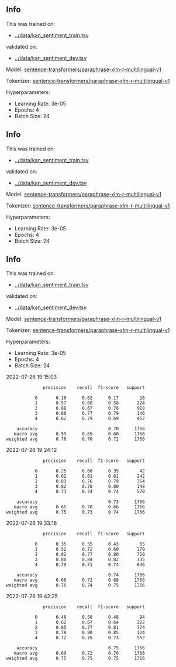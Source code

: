 ## Info
This was trained on:
- [../data/kan_sentiment_train.tsv](https://github.com/flippe3/fire_2022/tree/master/task_a/data/../data/kan_sentiment_train.tsv)

validated on:
 - [../data/kan_sentiment_dev.tsv](https://github.com/flippe3/fire_2022/tree/master/task_a/data/../data/kan_sentiment_dev.tsv)

Model: [sentence-transformers/paraphrase-xlm-r-multilingual-v1](https://huggingface.co/sentence-transformers/paraphrase-xlm-r-multilingual-v1)

 Tokenizer: [sentence-transformers/paraphrase-xlm-r-multilingual-v1](https://huggingface.co/sentence-transformers/paraphrase-xlm-r-multilingual-v1)

Hyperparameters:
- Learning Rate: 3e-05
- Epochs: 4
- Batch Size: 24
## Info
This was trained on:
- [../data/kan_sentiment_train.tsv](https://github.com/flippe3/fire_2022/tree/master/task_a/data/../data/kan_sentiment_train.tsv)

validated on:
 - [../data/kan_sentiment_dev.tsv](https://github.com/flippe3/fire_2022/tree/master/task_a/data/../data/kan_sentiment_dev.tsv)

Model: [sentence-transformers/paraphrase-xlm-r-multilingual-v1](https://huggingface.co/sentence-transformers/paraphrase-xlm-r-multilingual-v1)

 Tokenizer: [sentence-transformers/paraphrase-xlm-r-multilingual-v1](https://huggingface.co/sentence-transformers/paraphrase-xlm-r-multilingual-v1)

Hyperparameters:
- Learning Rate: 3e-05
- Epochs: 4
- Batch Size: 24
## Info
This was trained on:
- [../data/kan_sentiment_train.tsv](https://github.com/flippe3/fire_2022/tree/master/task_a/data/../data/kan_sentiment_train.tsv)

validated on:
 - [../data/kan_sentiment_dev.tsv](https://github.com/flippe3/fire_2022/tree/master/task_a/data/../data/kan_sentiment_dev.tsv)

Model: [sentence-transformers/paraphrase-xlm-r-multilingual-v1](https://huggingface.co/sentence-transformers/paraphrase-xlm-r-multilingual-v1)

 Tokenizer: [sentence-transformers/paraphrase-xlm-r-multilingual-v1](https://huggingface.co/sentence-transformers/paraphrase-xlm-r-multilingual-v1)

Hyperparameters:
- Learning Rate: 3e-05
- Epochs: 4
- Batch Size: 24

 2022-07-26 19:15:03 
```
              precision    recall  f1-score   support

           0       0.10      0.62      0.17        16
           1       0.57      0.60      0.58       224
           2       0.88      0.67      0.76       928
           3       0.80      0.77      0.79       146
           4       0.62      0.79      0.69       452

    accuracy                           0.70      1766
   macro avg       0.59      0.69      0.60      1766
weighted avg       0.76      0.70      0.72      1766
```

 2022-07-26 19:24:12 
```
              precision    recall  f1-score   support

           0       0.25      0.60      0.35        42
           1       0.62      0.61      0.61       242
           2       0.83      0.76      0.79       764
           3       0.82      0.78      0.80       148
           4       0.73      0.74      0.74       570

    accuracy                           0.73      1766
   macro avg       0.65      0.70      0.66      1766
weighted avg       0.75      0.73      0.74      1766
```

 2022-07-26 19:33:18 
```
              precision    recall  f1-score   support

           0       0.35      0.55      0.43        65
           1       0.52      0.72      0.60       170
           2       0.82      0.77      0.80       750
           3       0.80      0.84      0.82       135
           4       0.79      0.71      0.74       646

    accuracy                           0.74      1766
   macro avg       0.66      0.72      0.68      1766
weighted avg       0.76      0.74      0.75      1766
```

 2022-07-26 19:42:25 
```
              precision    recall  f1-score   support

           0       0.46      0.50      0.48        94
           1       0.62      0.67      0.64       222
           2       0.85      0.77      0.81       774
           3       0.79      0.90      0.85       124
           4       0.72      0.75      0.73       552

    accuracy                           0.75      1766
   macro avg       0.69      0.72      0.70      1766
weighted avg       0.75      0.75      0.75      1766
```
